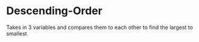# Descending-Order
Takes in 3 variables and compares them to each other to find the largest to smallest
